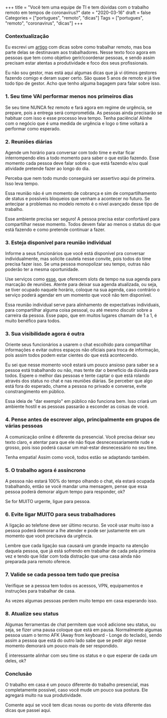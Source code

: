 +++
title = "Você tem uma equipe de TI e tem dúvidas com o trabalho remoto em tempos de coronavírus?"
date = "2020-03-16"
draft = false
Categories = ["portugues", "remoto", "dicas"]
Tags = ["portugues", "remoto", "coronavirus", "dicas"]
+++

### Contextualização

Eu escrevi um [artigo](https://gomex.me/2020/03/15/em-casa-por-conta-do-coronav%C3%ADrus-segue-algumas-dicas-para-trabalhar-remoto/) com dicas sobre como trabalhar remoto, mas boa parte delas se destinavam aos trabalhadores. Nesse texto foco agora em pessoas que tem como objetivo gerir/coordenar pessoas, e sendo assim precisam estar atentas a produtividade e foco dos seus profissionais.

Eu não sou gestor, mas está aqui algumas dicas que já vi ótimos gestores fazendo comigo e deram super certo. São quase 5 anos de remoto e já tive todo tipo de gestor. Acho que tenho alguma bagagem para falar sobre isso.

### 1. Seu time VAI performar menos nos primeiros dias

Se seu time NUNCA fez remoto e fará agora em regime de urgência, se prepare, pois a entrega será comprometida. As pessoas ainda precisarão se habituar com isso e esse processo leva tempo. Tenha paciência! Alinhe com o negócio que é uma medida de urgência e logo o time voltará a performar como esperado.

### 2. Reuniões diárias

Agende um horário para conversar com todo time e evitar ficar interrompendo eles a todo momento para saber o que estão fazendo. Esse momento cada pessoa deve falar sobre o que está fazendo e/ou qual atividade pretende fazer ao longo do dia.

Perceba que nem todo mundo conseguirá ser assertivo aqui de primeira. Isso leva tempo.

Essa reunião não é um momento de cobrança e sim de compartilhamento de status e possíveis bloqueios que venham a acontecer no futuro. Se antecipar a problemas no modelo remoto é o nível avançado desse tipo de trabalho.

Esse ambiente precisa ser seguro! A pessoa precisa estar confortável para compartilhar nesse momento. Todos devem falar ao menos o status do que está fazendo e como pretende continuar a fazer.

### 3. Esteja disponível para reunião individual

Informe a seus funcionários que você está disponível pra conversar individualmente, mas solicite cautela nesse convite, pois todos do time precisa fazer isso. Se uma pessoa monopolizar seu tempo, outras não poderão ter a mesma oportunidade.

Use serviços como [esse](https://calendly.com/pt), que oferecem slots de tempo na sua agenda para marcação de reuniões. Atente para deixar sua agenda atualizada, ou seja, se tiver ocupado naquele horário, coloque na sua agenda, caso contrário o serviço poderá agendar em um momento que você não tem disponível.

Essa reunião individual serve para alinhamento de expectativas individuais, para compartilhar alguma coisa pessoal, ou até mesmo discutir sobre a carreira da pessoa. Esse papo, que em muitos lugares chamam de 1 a 1, é muito benéfico para todos.

### 3. Sua visibilidade agora é outra

Oriente seus funcionários a usarem o chat escolhido para compartilhar informações e evitar outros espaços não oficiais para troca de informação, pois assim todos podem estar cientes do que está acontecendo.

Eu sei que nesse momento você estará um pouco ansioso para saber se a pessoa está trabalhando ou não, mas tente dar o benefício da dúvida para todos. Espere o melhor das pessoas e tente captar o que está rolando através dos status no chat e nas reuniões diárias. Se perceber que algo está fora do esperado, chame a pessoa no privado e converse, evite constrangimento em público.

Essa ideia de "dar exemplo" em público não funciona bem. Isso criará um ambiente hostil e as pessoas passarão a esconder as coisas de você.

### 4. Pense antes de escrever algo, principalmente em grupos de várias pessoas

A comunicação online é diferente da presencial. Você precisa deixar seu texto claro, e atentar para que ele não fique desnecessariamente rude e grosso, pois isso poderá causar um mal-estar desnecessário no seu time.

Tenha empatia! Assim como você, todos estão se adaptando também.

### 5. O trabalho agora é assíncrono

A pessoa não estará 100% do tempo olhando o chat, ela estará ocupada trabalhando, então se você mandar uma mensagem, pense que essa pessoa poderá demorar algum tempo para responder, ok?

Se for MUITO urgente, ligue para pessoa.

### 6. Evite ligar MUITO para seus trabalhadores

A ligação ao telefone deve ser último recurso. Se você usar muito isso a pessoa poderá demorar a lhe atender e pode ser justamente em um momento que você precisava da urgência.

Lembre que cada ligação sua causará um grande impacto na atenção daquela pessoa, que já está sofrendo em trabalhar de cada pela primeira vez e tendo que lidar com toda distração que uma casa ainda não preparada para remoto oferece.

### 7. Valide se cada pessoa tem tudo que precisa

Verifique se a pessoa tem todos os acessos, VPN, equipamentos e instruções para trabalhar de casa.

As vezes algumas pessoas perdem muito tempo em casa esperando isso.


### 8. Atualize seu status

Algumas ferramentas de chat permitem que você adicione seu status, ou seja, se fizer uma pausa coloque que está em pausa. Normalmente algumas pessoa usam o termo AFK (Away from keyboard - Longe do teclado), sendo assim a pessoa que está do outro lado sabe que se pedir algo nesse momento demorará um pouco mais de ser respondido.

É interessante alinhar com seu time os status e o que esperar de cada um deles, ok?

### Conclusão

O trabalho em casa é um pouco diferente do trabalho presencial, mas completamente possível, caso você mude um pouco sua postura. Ele agregará muito na sua produtividade.

Comente aqui se você tem dicas novas ou ponto de vista diferente das dicas que passei aqui.
